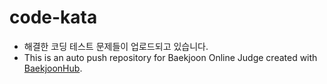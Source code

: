 # code-kata
- 해결한 코딩 테스트 문제들이 업로드되고 있습니다.
- This is an auto push repository for Baekjoon Online Judge created with [BaekjoonHub](https://github.com/BaekjoonHub/BaekjoonHub).

